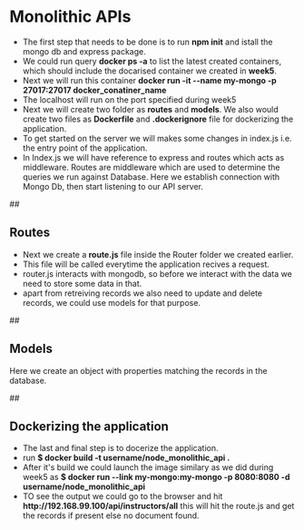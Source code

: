 ## <h1>Monolithic APIs</h1>

<ul>
<li>
The first step that needs to be done is to run <b>npm init</b> and istall the mongo db and express package.
</li>
<li>
We could run query <b>docker ps -a</b> to list the latest created containers, which should include the docarised container we created in <b>week5</b>. 
</li>
<li>Next we will run this container <b>docker run -it --name my-mongo 
    -p 27017:27017 
	docker_conatiner_name</b></li>
<li> The localhost will run on the port specified during week5 </li>
<li>
Next we will create two folder as <b>routes</b> and <b>models</b>. We also would create two files as <b>Dockerfile</b> and <b>.dockerignore</b> file for dockerizing the application.
</li>
<li>
    To get started on the server we will makes some changes in index.js i.e. the entry point of the application.
</li>
<li>In Index.js we will have reference to express and routes which acts as middleware.
Routes are middleware which are used to determine the queries we run against Database. Here we establish connection with Mongo Db, then start listening to our API server.</li>
</ul>

##<h2> Routes </h2>

<ul>
<li>Next we create a <b>route.js</b> file inside the Router folder we created earlier.</li>
<li>This file will be called everytime the application recives a request.</li>
<li>router.js interacts with mongodb, so before we interact with the data we need to store some data in that.</li>
<li>apart from retreiving records we also need to update and delete records, we could use models for that purpose.</li>
</ul>
##<h2>Models</h2>
Here we create an object with properties matching the records in the database.

##<h2>Dockerizing the application</h2>

<ul><li>
The last and final step is to docerize the application.
</li>
<li>run <b>$ docker build -t username/node_monolithic_api .</b></li>
<li>After it's build we could launch the image similary as we did during week5 as <b>$ docker run --link my-mongo:my-mongo -p 8080:8080 -d username/node_monolithic_api</b></li>
<li>TO see the output we could go to the browser and hit <b>http://192.168.99.100/api/instructors/all</b> this will hit the route.js and get the records if present else no document found.</li>
</ul>
